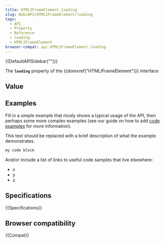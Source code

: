 ```yaml
---
title: HTMLIFrameElement.loading
slug: Web/API/HTMLIFrameElement/loading
tags:
  - API
  - Property
  - Reference
  - loading
  - HTMLIFrameElement
browser-compat: api.HTMLIFrameElement.loading
---
```

{{DefaultAPISidebar("")}}

The **`loading`** property of the {{domxref("HTMLIFrameElement")}} interface 

## Value



## Examples

Fill in a simple example that nicely shows a typical usage of the API, then perhaps some more complex examples (see our guide on how to add [code examples](/en-US/docs/MDN/Contribute/Structures/Code_examples) for more information).

This text should be replaced with a brief description of what the example demonstrates.

```js
my code block
```

And/or include a list of links to useful code samples that live elsewhere:

*   x
*   y
*   z

## Specifications

{{Specifications}}

## Browser compatibility

{{Compat}}


